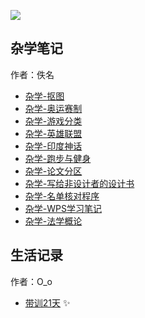 
![](image-20240911155803819.png)


## 杂学笔记
作者：佚名

* [杂学-抠图](杂学-抠图.md)
* [杂学-奥运赛制](杂学-奥运赛制.md)
* [杂学-游戏分类](杂学-游戏分类.md)
* [杂学-英雄联盟](杂学-英雄联盟.md)
* [杂学-印度神话](杂学-印度神话.md)
* [杂学-跑步与健身](杂学-跑步与健身.md)
* [杂学-论文分区](杂学-论文分区.md)
* [杂学-写给非设计者的设计书](杂学-写给非设计者的设计书.md)
* [杂学-名单核对程序](杂学-名单核对程序.md)
* [杂学-WPS学习笔记](杂学-WPS学习笔记.md)
* [杂学-法学概论](杂学-法学概论.md)

## 生活记录
作者：O_o
* [带训21天](带训21天.md) ✨
